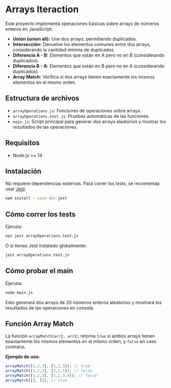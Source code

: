 # Arrays Iteraction

Este proyecto implementa operaciones básicas sobre arrays de números enteros en JavaScript:

- **Unión (union all):** Une dos arrays, permitiendo duplicados.
- **Intersección:** Devuelve los elementos comunes entre dos arrays, considerando la cantidad mínima de duplicados.
- **Diferencia A - B:** Elementos que están en A pero no en B (considerando duplicados).
- **Diferencia B - A:** Elementos que están en B pero no en A (considerando duplicados).
- **Array Match:** Verifica si dos arrays tienen exactamente los mismos elementos en el mismo orden.

## Estructura de archivos

- `arrayOperations.js`: Funciones de operaciones sobre arrays.
- `arrayOperations.test.js`: Pruebas automáticas de las funciones.
- `main.js`: Script principal para generar dos arrays aleatorios y mostrar los resultados de las operaciones.

## Requisitos

- Node.js >= 14

## Instalación

No requiere dependencias externas. Para correr los tests, se recomienda usar [Jest](https://jestjs.io/):

```bash
npm install --save-dev jest
```

## Cómo correr los tests

Ejecuta:

```bash
npx jest arrayOperations.test.js
```

O si tienes Jest instalado globalmente:

```bash
jest arrayOperations.test.js
```

## Cómo probar el main

Ejecuta:

```bash
node main.js
```

Esto generará dos arrays de 20 números enteros aleatorios y mostrará los resultados de las operaciones en consola.

## Función Array Match

La función `arrayMatch(arr1, arr2)` retorna `true` si ambos arrays tienen exactamente los mismos elementos en el mismo orden, y `false` en caso contrario.

**Ejemplo de uso:**

```js
arrayMatch([1,2,3], [1,2,3]); // true
arrayMatch([1,2,3], [3,2,1]); // false
arrayMatch([1,2,3], [1,2,3,4]); // false
arrayMatch([], []); // true
``` 
